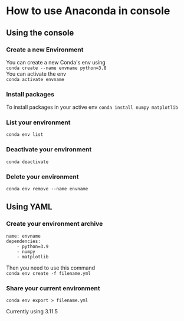 # How to use Anaconda in console
## Using the console
### Create a new Environment
You can create a new Conda's env using  
`conda create --name envname python=3.8`  
You can activate the env  
`conda activate envname`  
### Install packages
To install packages in your active env
`conda install numpy matplotlib`  
### List your environment
`conda env list`  
### Deactivate your environment
`conda deactivate`  
### Delete your environment  
`conda env remove --name envname`  
## Using YAML
### Create your environment archive
```
name: envname
dependencies:
    - python=3.9
    - numpy
    - matplotlib
```
Then you need to use this command  
`conda env create -f filename.yml`
### Share your current environment
`conda env export > filename.yml`

Currently using 3.11.5